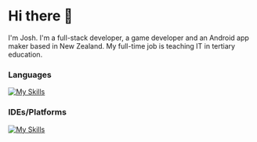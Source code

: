 # Hi there 👋

I'm Josh. I'm a full-stack developer, a game developer and an Android app maker based in New Zealand. My full-time job is teaching IT in tertiary education.

### Languages

[![My Skills](https://skillicons.dev/icons?i=html,css,js,jquery,react,tailwind,laravel,cs,kotlin,python,java,kotlin,dotnet,nodejs)](https://skillicons.dev)

### IDEs/Platforms

[![My Skills](https://skillicons.dev/icons?i=unity,godot,blender,vscode,visualstudio,androidstudio,azure,docker,electron,flutter)](https://skillicons.dev)


<!--
**crashbash111/crashbash111** is a ✨ _special_ ✨ repository because its `README.md` (this file) appears on your GitHub profile.

Here are some ideas to get you started:

- 🔭 I’m currently working on ...
- 🌱 I’m currently learning ...
- 👯 I’m looking to collaborate on ...
- 🤔 I’m looking for help with ...
- 💬 Ask me about ...
- 📫 How to reach me: ...
- 😄 Pronouns: ...
- ⚡ Fun fact: ...
-->
